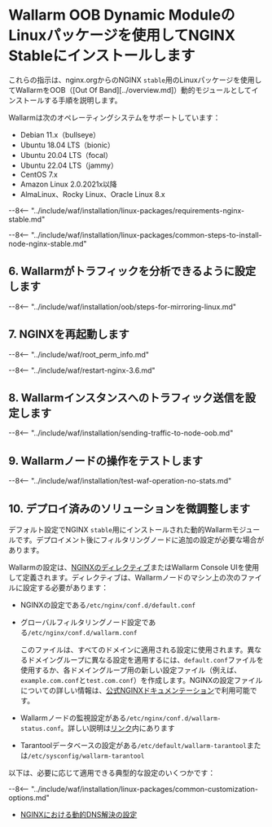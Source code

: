[img-wl-console-users]:             ../../../../images/check-user-no-2fa.png
[wallarm-status-instr]:             ../../../../admin-en/configure-statistics-service.md
[memory-instr]:                     ../../../../admin-en/configuration-guides/allocate-resources-for-node.md
[waf-directives-instr]:             ../../../../admin-en/configure-parameters-en.md
[ptrav-attack-docs]:                ../../../../attacks-vulns-list.md#path-traversal
[attacks-in-ui-image]:           ../../../../images/admin-guides/test-attacks-quickstart.png
[waf-mode-instr]:                   ../../../../admin-en/configure-wallarm-mode.md
[logging-instr]:                    ../../../../admin-en/configure-logging.md
[proxy-balancer-instr]:             ../../../../admin-en/using-proxy-or-balancer-en.md
[process-time-limit-instr]:         ../../../../admin-en/configure-parameters-en.md#wallarm_process_time_limit
[configure-selinux-instr]:          ../../../../admin-en/configure-selinux.md
[configure-proxy-balancer-instr]:   ../../../../admin-en/configuration-guides/access-to-wallarm-api-via-proxy.md
[update-instr]:                     ../../../../updating-migrating/nginx-modules.md
[install-postanalytics-docs]:        ../../../../admin-en/installation-postanalytics-en.md
[dynamic-dns-resolution-nginx]:     ../../../../admin-en/configure-dynamic-dns-resolution-nginx.md
[waf-mode-recommendations]:          ../../../../about-wallarm/deployment-best-practices.md#follow-recommended-onboarding-steps
[ip-lists-docs]:                    ../../../../user-guides/ip-lists/overview.md
[versioning-policy]:                ../../../../updating-migrating/versioning-policy.md#version-list
[install-postanalytics-instr]:      ../../../../admin-en/installation-postanalytics-en.md
[img-node-with-several-instances]:  ../../../../images/user-guides/nodes/wallarm-node-with-two-instances.png
[img-create-wallarm-node]:      ../../../../images/user-guides/nodes/create-cloud-node.png
[nginx-custom]:                 ../../../custom/custom-nginx-version.md
[node-token]:                       ../../../../quickstart.md#deploy-the-wallarm-filtering-node
[api-token]:                        ../../../../user-guides/settings/api-tokens.md
[wallarm-token-types]:              ../../../../user-guides/nodes/nodes.md#api-and-node-tokens-for-node-creation
[platform]:                         ../../../../installation/supported-deployment-options.md
[oob-advantages-limitations]:       ../../overview.md#advantages-and-limitations
[web-server-mirroring-examples]:    ../overview.md#examples-of-web-server-configuration-for-traffic-mirroring
[img-grouped-nodes]:                ../../../../images/user-guides/nodes/grouped-nodes.png

# Wallarm OOB Dynamic ModuleのLinuxパッケージを使用してNGINX Stableにインストールします

これらの指示は、nginx.orgからのNGINX `stable`用のLinuxパッケージを使用してWallarmをOOB（[Out Of Band][../overview.md]）動的モジュールとしてインストールする手順を説明します。

Wallarmは次のオペレーティングシステムをサポートしています：

* Debian 11.x（bullseye）
* Ubuntu 18.04 LTS（bionic）
* Ubuntu 20.04 LTS（focal）
* Ubuntu 22.04 LTS（jammy）
* CentOS 7.x
* Amazon Linux 2.0.2021x以降
* AlmaLinux、Rocky Linux、Oracle Linux 8.x

--8<-- "../include/waf/installation/linux-packages/requirements-nginx-stable.md"

--8<-- "../include/waf/installation/linux-packages/common-steps-to-install-node-nginx-stable.md"

## 6. Wallarmがトラフィックを分析できるように設定します

--8<-- "../include/waf/installation/oob/steps-for-mirroring-linux.md"

## 7. NGINXを再起動します

--8<-- "../include/waf/root_perm_info.md"

--8<-- "../include/waf/restart-nginx-3.6.md"

## 8. Wallarmインスタンスへのトラフィック送信を設定します

--8<-- "../include/waf/installation/sending-traffic-to-node-oob.md"

## 9. Wallarmノードの操作をテストします

--8<-- "../include/waf/installation/test-waf-operation-no-stats.md"

## 10. デプロイ済みのソリューションを微調整します

デフォルト設定でNGINX `stable`用にインストールされた動的Wallarmモジュールです。デプロイメント後にフィルタリングノードに追加の設定が必要な場合があります。

Wallarmの設定は、[NGINXのディレクティブ](../../../../admin-en/configure-parameters-en.md)またはWallarm Console UIを使用して定義されます。ディレクティブは、Wallarmノードのマシン上の次のファイルに設定する必要があります：

* NGINXの設定である`/etc/nginx/conf.d/default.conf`
* グローバルフィルタリングノード設定である`/etc/nginx/conf.d/wallarm.conf`

    このファイルは、すべてのドメインに適用される設定に使用されます。異なるドメイングループに異なる設定を適用するには、`default.conf`ファイルを使用するか、各ドメイングループ用の新しい設定ファイル（例えば、`example.com.conf`と`test.com.conf`）を作成します。NGINXの設定ファイルについての詳しい情報は、[公式NGINXドキュメンテーション](https://nginx.org/en/docs/beginners_guide.html)で利用可能です。
* Wallarmノードの監視設定がある`/etc/nginx/conf.d/wallarm-status.conf`。詳しい説明は[リンク][wallarm-status-instr]内にあります
* Tarantoolデータベースの設定がある`/etc/default/wallarm-tarantool`または`/etc/sysconfig/wallarm-tarantool`

以下は、必要に応じて適用できる典型的な設定のいくつかです：

--8<-- "../include/waf/installation/linux-packages/common-customization-options.md"

* [NGINXにおける動的DNS解決の設定][dynamic-dns-resolution-nginx]